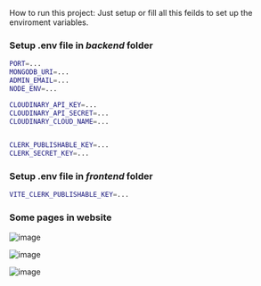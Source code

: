 How to run this project: 
Just setup or fill all this feilds to set up the enviroment variables.
### Setup .env file in _backend_ folder

```bash
PORT=...
MONGODB_URI=...
ADMIN_EMAIL=...
NODE_ENV=...

CLOUDINARY_API_KEY=...
CLOUDINARY_API_SECRET=...
CLOUDINARY_CLOUD_NAME=...


CLERK_PUBLISHABLE_KEY=...
CLERK_SECRET_KEY=...
```

### Setup .env file in _frontend_ folder

```bash
VITE_CLERK_PUBLISHABLE_KEY=...
```

### Some pages in website

![image](https://github.com/user-attachments/assets/dad645c0-3d6f-4258-87a1-390b1aeca7e6)

![image](https://github.com/user-attachments/assets/590f1f6a-9c48-483f-8a61-96a1aefa4da8)

![image](https://github.com/user-attachments/assets/b6a5437c-8cec-415a-9777-cd7bada8b280)


